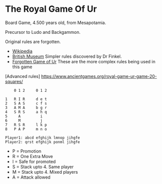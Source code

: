# The Royal Game Of Ur

Board Game, 4.500 years old, from Mesapotamia.

Precursor to Ludo and Backgammon.

Original rules are forgotten.

* [Wikipedia](https://en.wikipedia.org/wiki/Royal_Game_of_Ur)
* [British Museum](https://www.youtube.com/watch?v=WZskjLq040I) Simpler rules discovered by Dr Finkel.
* [Forgotten Game of Ur](https://play.google.com/store/apps/details?id=net.runserver.ur&hl=en) These are the more complex rules being used in this game

[Advanced rules] https://www.ancientgames.org/royal-game-ur-game-20-squares/

```
    0 1 2     0 1 2

1   R I R     d e t
2   S A S     c f s 
3   A M A     b g r 
4   S R S     a h q
5     A         i 
6     M         j
7   R S R     l k p
8   P A P     m n o

Player1: abcd efghijk lmnop jihgfe
Player2: qrst efghijk ponml jihgfe
```

* P = Promotion
* R = One Extra Move
* I = Safe for promoted
* S = Stack upto 4. Same player
* M = Stack upto 4. Mixed players
* A = Attack allowed
